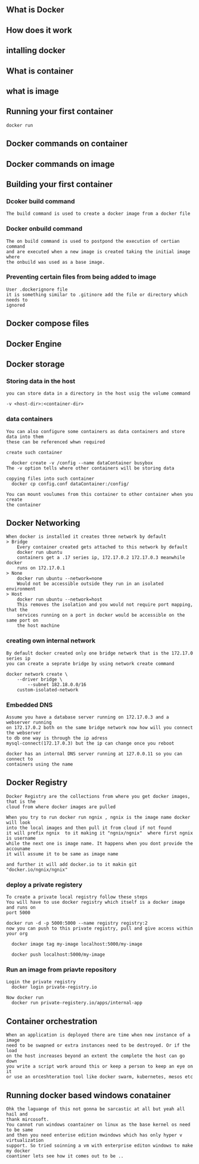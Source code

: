 ## What is Docker

## How does it work

## intalling docker

## What is container

## what is image

## Running your first container
	docker run 

## Docker commands on container

## Docker commands on image

## Building your first container

### Dcoker build command
	The build command is used to create a docker image from a docker file
### Docker onbuild command
	The on build command is used to postpond the execution of certian command
	and are executed when a new image is created taking the initial image where
	the onbuild was used as a base image.

### Preventing certain files from being added to image
	User .dockerignore file
	it is something similar to .gitinore add the file or directory which needs to 
	ignored 

## Docker compose files 

## Docker Engine

## Docker storage

### Storing data in the host 
	you can store data in a directory in the host usig the volume command
	
	-v <host-dir>:<container-dir>

### data containers
	You can also configure some containers as data containers and store data into them
	these can be referenced whwn required

	create such container

	  docker create -v /config --name dataContainer busybox
	The -v option tells where other containers will be storing data

	copying files into such container
	  docker cp config.conf dataContainer:/config/

	You can mount voulumes from this container to other container when you create 
	the container 
	

## Docker Networking

	When docker is installed it creates three network by default
	> Bridge
		Every container created gets attached to this network by default
		docker run ubuntu
		containers get a .17 series ip, 172.17.0.2 172.17.0.3 meanwhile docker
		runs on 172.17.0.1
	> None 
		docker run ubuntu --network=none
		Would not be accessible outside they run in an isolated environment
	> Host
		docker run ubuntu --network=host
		This removes the isolation and you would not require port mapping, that the
		services running on a port in docker would be accessible on the same port on
		the host machine 

### creating own internal network

	By default docker created only one bridge network that is the 172.17.0 series ip
	you can create a seprate bridge by using network create command

	docker network create \
	    --driver bridge \
            --subnet 182.18.0.0/16
	    custom-isolated-network

### Embedded DNS
	Assume you have a database server running on 172.17.0.3 and a webserver running
	on 172.17.0.2 both on the same bridge network now how will you connect the webserver
	to db one way is through the ip adress
	mysql-connect(172.17.0.3) but the ip can change once you reboot
	
	docker has an internal DNS server running at 127.0.0.11 so you can connect to 
	containers using the name

## Docker Registry
	Docker Registry are the collections from where you get docker images, that is the 
	cloud from where docker images are pulled

	When you try to run docker run ngnix , ngnix is the image name docker will look
	into the local images and then pull it from cloud if not found 
	it will prefix ngnix  to it making it "ngnix/ngnix"  where first ngnix is username
	while the next one is image name. It happens when you dont provide the accouname
	it will assume it to be same as image name

	and further it will add docker.io to it makin git "docker.io/ngnix/ngnix"

### deploy a private registery
	To create a private local registry follow these steps
	You will have to use docker registry which itself is a docker image and runs on
	port 5000
	
	docker run -d -p 5000:5000 --name registry registry:2
	now you can push to this private registry, pull and give access within your org

	  docker image tag my-image localhost:5000/my-image

	  docker push localhost:5000/my-image

### Run an image from priavte repository

	Login the private registry
	  docker login private-registry.io
	
	Now docker run	
	  docker run private-registery.io/apps/internal-app

## Container orchestration

	When an application is deployed there are time when new instance of a image
	need to be swapned or extra instances need to be destroyed. Or if the load 
	on the host increases beyond an extent the complete the host can go down
	you write a script work around this or keep a person to keep an eye on it
	or use an orceshteration tool like docker swarm, kubernetes, mesos etc


## Running docker based windows conatainer 

	Ohk the laguange of this not gonna be sarcastic at all but yeah all hail and
	thank mircosoft.
	You cannot run windows coantainer on linux as the base kernel os need  to be same
	and then you need enterise edition mwindows which has only hyper v virtualization
	support. So tried soinning a vm with enterprise editon windows to make my docker 
	coantiner lets see how it comes out to be ..

